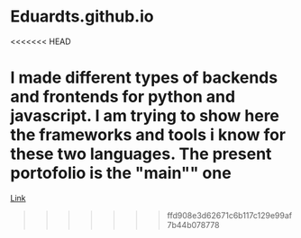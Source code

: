 # Eduardts.github.io
<<<<<<< HEAD

I made different types of backends and frontends for python and javascript. I am trying to show here the frameworks and tools i know for these two languages. The present portofolio is the "main"" one
=======
[Link](https://improved-parakeet-q5gq64pgv972vgv-3000.app.github.dev/MAIN-portofolio)
>>>>>>> ffd908e3d62671c6b117c129e99af7b44b078778
